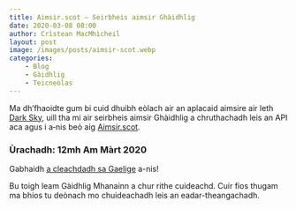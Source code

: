 ```yaml
---
title: Aimsir.scot – Seirbheis aimsir Ghàidhlig
date: 2020-03-08 08:00
author: Crìstean MacMhìcheil
layout: post
image: /images/posts/aimsir-scot.webp
categories:
    - Blog
    - Gàidhlig
    - Teicneòlas
---
```


Ma dh’fhaoidte gum bi cuid dhuibh eòlach air an aplacaid aimsire air leth [Dark Sky](https://darksky.net/), uill tha mi air seirbheis aimsir Ghàidhlig a chruthachadh leis an API aca agus i a‑nis beò aig [Aimsir.scot](https://aimsir.scot/).

### Ùrachadh: 12mh Am Màrt 2020

Gabhaidh [a cleachdadh sa Gaelige](https://aimsir.scot/gaeilge/) a-nis!

Bu toigh leam Gàidhlig Mhanainn a chur rithe cuideachd. Cuir fios thugam ma bhios tu deònach mo chuideachadh leis an eadar-theangachadh.
